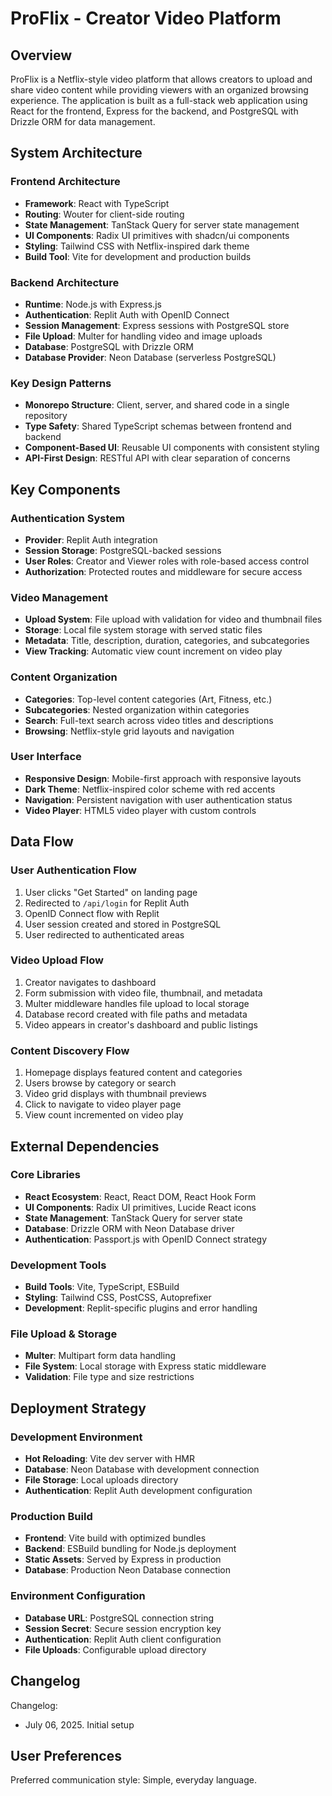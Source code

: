 # ProFlix - Creator Video Platform

## Overview

ProFlix is a Netflix-style video platform that allows creators to upload and share video content while providing viewers with an organized browsing experience. The application is built as a full-stack web application using React for the frontend, Express for the backend, and PostgreSQL with Drizzle ORM for data management.

## System Architecture

### Frontend Architecture
- **Framework**: React with TypeScript
- **Routing**: Wouter for client-side routing
- **State Management**: TanStack Query for server state management
- **UI Components**: Radix UI primitives with shadcn/ui components
- **Styling**: Tailwind CSS with Netflix-inspired dark theme
- **Build Tool**: Vite for development and production builds

### Backend Architecture
- **Runtime**: Node.js with Express.js
- **Authentication**: Replit Auth with OpenID Connect
- **Session Management**: Express sessions with PostgreSQL store
- **File Upload**: Multer for handling video and image uploads
- **Database**: PostgreSQL with Drizzle ORM
- **Database Provider**: Neon Database (serverless PostgreSQL)

### Key Design Patterns
- **Monorepo Structure**: Client, server, and shared code in a single repository
- **Type Safety**: Shared TypeScript schemas between frontend and backend
- **Component-Based UI**: Reusable UI components with consistent styling
- **API-First Design**: RESTful API with clear separation of concerns

## Key Components

### Authentication System
- **Provider**: Replit Auth integration
- **Session Storage**: PostgreSQL-backed sessions
- **User Roles**: Creator and Viewer roles with role-based access control
- **Authorization**: Protected routes and middleware for secure access

### Video Management
- **Upload System**: File upload with validation for video and thumbnail files
- **Storage**: Local file system storage with served static files
- **Metadata**: Title, description, duration, categories, and subcategories
- **View Tracking**: Automatic view count increment on video play

### Content Organization
- **Categories**: Top-level content categories (Art, Fitness, etc.)
- **Subcategories**: Nested organization within categories
- **Search**: Full-text search across video titles and descriptions
- **Browsing**: Netflix-style grid layouts and navigation

### User Interface
- **Responsive Design**: Mobile-first approach with responsive layouts
- **Dark Theme**: Netflix-inspired color scheme with red accents
- **Navigation**: Persistent navigation with user authentication status
- **Video Player**: HTML5 video player with custom controls

## Data Flow

### User Authentication Flow
1. User clicks "Get Started" on landing page
2. Redirected to `/api/login` for Replit Auth
3. OpenID Connect flow with Replit
4. User session created and stored in PostgreSQL
5. User redirected to authenticated areas

### Video Upload Flow
1. Creator navigates to dashboard
2. Form submission with video file, thumbnail, and metadata
3. Multer middleware handles file upload to local storage
4. Database record created with file paths and metadata
5. Video appears in creator's dashboard and public listings

### Content Discovery Flow
1. Homepage displays featured content and categories
2. Users browse by category or search
3. Video grid displays with thumbnail previews
4. Click to navigate to video player page
5. View count incremented on video play

## External Dependencies

### Core Libraries
- **React Ecosystem**: React, React DOM, React Hook Form
- **UI Components**: Radix UI primitives, Lucide React icons
- **State Management**: TanStack Query for server state
- **Database**: Drizzle ORM with Neon Database driver
- **Authentication**: Passport.js with OpenID Connect strategy

### Development Tools
- **Build Tools**: Vite, TypeScript, ESBuild
- **Styling**: Tailwind CSS, PostCSS, Autoprefixer
- **Development**: Replit-specific plugins and error handling

### File Upload & Storage
- **Multer**: Multipart form data handling
- **File System**: Local storage with Express static middleware
- **Validation**: File type and size restrictions

## Deployment Strategy

### Development Environment
- **Hot Reloading**: Vite dev server with HMR
- **Database**: Neon Database with development connection
- **File Storage**: Local uploads directory
- **Authentication**: Replit Auth development configuration

### Production Build
- **Frontend**: Vite build with optimized bundles
- **Backend**: ESBuild bundling for Node.js deployment
- **Static Assets**: Served by Express in production
- **Database**: Production Neon Database connection

### Environment Configuration
- **Database URL**: PostgreSQL connection string
- **Session Secret**: Secure session encryption key
- **Authentication**: Replit Auth client configuration
- **File Uploads**: Configurable upload directory

## Changelog

Changelog:
- July 06, 2025. Initial setup

## User Preferences

Preferred communication style: Simple, everyday language.